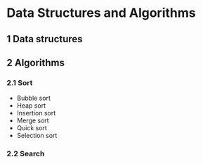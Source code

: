 # Data Structures and Algorithms

## 1 Data structures


## 2 Algorithms

### 2.1 Sort
- Bubble sort
- Heap sort
- Insertion sort
- Merge sort
- Quick sort
- Selection sort
### 2.2 Search